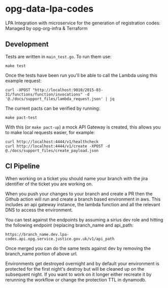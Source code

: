 # opg-data-lpa-codes

LPA Integration with microservice for the generation of registration codes: Managed by opg-org-infra &amp; Terraform


## Development

Tests are written in `main_test.go`. To run them use:

```
make test
```

Once the tests have been run you'll be able to call the Lambda using this example request:

```
curl -XPOST "http://localhost:9010/2015-03-31/functions/function/invocations" -d '@./docs/support_files/lambda_request.json' | jq
```

The current pacts can be verified by running:

```
make pact-test
```

With this (or `make pact-up`) a mock API Gateway is created, this allows you to make local requests easier, for example:

```
curl http://localhost:4444/v1/healthcheck
curl http://localhost:4444/v1/create -XPOST -d @./docs/support_files/create_payload.json
```

## CI Pipeline

When working on a ticket you should name your branch with the jira identifier of the ticket you are working on.

When you push your changes to your branch and create a PR then the Github action will run and create a branch
based environment in aws. This includes an api gateway instance, the lambda function and all the relevant DNS to access
the environment.

You can test against the endpoints by assuming a sirius dev role and hitting the following endpoint (replacing branch_name and api_path:

```
https://branch_name.dev.lpa-codes.api.opg.service.justice.gov.uk/v1/api_path
```

Once merged you can do the same tests against dev by removing the branch_name portion of above url.

Environments get destroyed overnight and by default your environment is protected for the first night's destroy but
will be cleaned up on the subsequent night. If you want to work on it longer either recreate it by rerunning the workflow
or  change the protection TTL in dynamodb.
